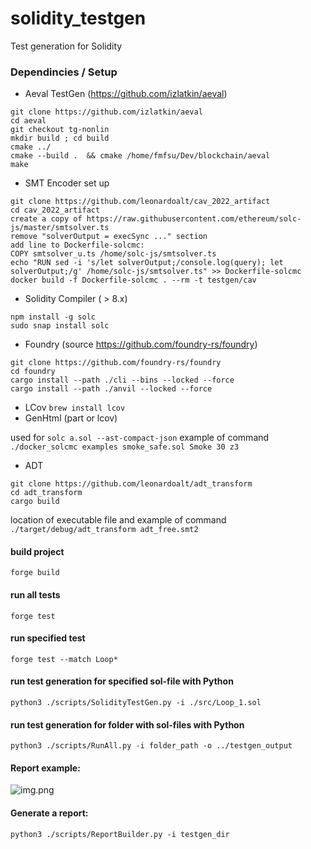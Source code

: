 # solidity_testgen

Test generation for Solidity 

### Dependincies / Setup
* Aeval TestGen (https://github.com/izlatkin/aeval) 
```
git clone https://github.com/izlatkin/aeval
cd aeval
git checkout tg-nonlin
mkdir build ; cd build
cmake ../
cmake --build .  && cmake /home/fmfsu/Dev/blockchain/aeval
make
```
* SMT Encoder set up 
```
git clone https://github.com/leonardoalt/cav_2022_artifact
cd cav_2022_artifact
create a copy of https://raw.githubusercontent.com/ethereum/solc-js/master/smtsolver.ts
remove "solverOutput = execSync ..." section
add line to Dockerfile-solcmc: 
COPY smtsolver_u.ts /home/solc-js/smtsolver.ts
echo "RUN sed -i 's/let solverOutput;/console.log(query); let solverOutput;/g' /home/solc-js/smtsolver.ts" >> Dockerfile-solcmc
docker build -f Dockerfile-solcmc . --rm -t testgen/cav
```

* Solidity Compiler ( > 8.x)
```
npm install -g solc
sudo snap install solc
```

* Foundry (source https://github.com/foundry-rs/foundry)
```
git clone https://github.com/foundry-rs/foundry
cd foundry
cargo install --path ./cli --bins --locked --force
cargo install --path ./anvil --locked --force
```

* LCov
```brew install lcov```
* GenHtml (part or lcov)

used for 
`solc a.sol --ast-compact-json`
example of command
`./docker_solcmc examples smoke_safe.sol Smoke 30 z3`
* ADT 
```
git clone https://github.com/leonardoalt/adt_transform
cd adt_transform 
cargo build
```
location of executable file and example of command
`./target/debug/adt_transform adt_free.smt2`

#### build project
`forge build`

#### run all tests
`forge test`

#### run specified test
`forge test --match Loop*`

#### run test generation for specified sol-file with Python 
`python3 ./scripts/SolidityTestGen.py -i ./src/Loop_1.sol`

#### run test generation for folder with sol-files with Python
`python3 ./scripts/RunAll.py -i folder_path -o ../testgen_output`

#### Report example:
![img.png](img.png)

#### Generate a report:
`python3 ./scripts/ReportBuilder.py -i testgen_dir`